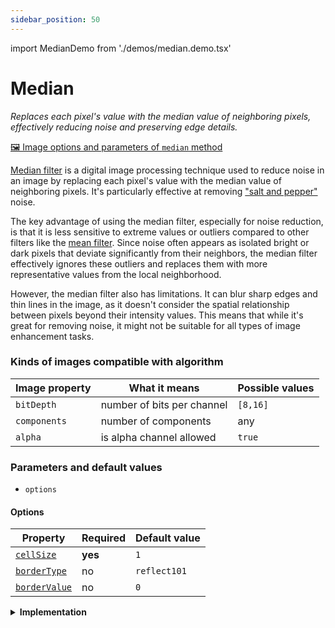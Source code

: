 ```yaml
---
sidebar_position: 50
---
```


import MedianDemo from './demos/median.demo.tsx'

# Median

_Replaces each pixel's value with the median value of neighboring pixels, effectively reducing noise and preserving edge details._

[🖼️ Image options and parameters of `median` method](https://api.image-js.org/classes/index.Image.html#medianFilter)

[Median filter](https://en.wikipedia.org/wiki/Median_filter 'wikipedia link on median filter') is a digital image processing technique used to reduce noise in an image by replacing each pixel's value with the median value of neighboring pixels. It's particularly effective at removing ["salt and pepper"](https://en.wikipedia.org/wiki/Salt-and-pepper_noise 'wikipedia link on salt and pepper effect') noise.

<MedianDemo />

The key advantage of using the median filter, especially for noise reduction, is that it is less sensitive to extreme values or outliers compared to other filters like the [mean filter](https://en.wikipedia.org/wiki/Geometric_mean_filter 'wikipedia link on mean filter'). Since noise often appears as isolated bright or dark pixels that deviate significantly from their neighbors, the median filter effectively ignores these outliers and replaces them with more representative values from the local neighborhood.

However, the median filter also has limitations. It can blur sharp edges and thin lines in the image, as it doesn't consider the spatial relationship between pixels beyond their intensity values. This means that while it's great for removing noise, it might not be suitable for all types of image enhancement tasks.

### Kinds of images compatible with algorithm

| Image property | What it means              | Possible values |
| -------------- | -------------------------- | --------------- |
| `bitDepth`     | number of bits per channel | `[8,16]`        |
| `components`   | number of components       | any             |
| `alpha`        | is alpha channel allowed   | `true`          |

### Parameters and default values

- `options`

#### Options

| Property                                                                                        | Required | Default value |
| ----------------------------------------------------------------------------------------------- | -------- | ------------- |
| [`cellSize`](https://api.image-js.org/interfaces/index.MedianFilterOptions.html#cellSize)       | **yes**  | `1`           |
| [`borderType`](https://api.image-js.org/interfaces/index.MedianFilterOptions.html#borderType)   | no       | `reflect101`  |
| [`borderValue`](https://api.image-js.org/interfaces/index.MedianFilterOptions.html#borderValue) | no       | `0`           |

<details>
<summary><b>Implementation</b></summary>

Here's how median filter is implemented in ImageJS:

_Window or Kernel Selection_: The first step is to choose a small window or [kernel](../../glossary.md#kernel 'glossary link to kernel'). This window will move over the entire image, pixel by pixel.

_Pixel Neighborhood_: As the window moves over the image, for each pixel location, the filter collects the pixel values within the window's neighborhood. The neighborhood consists of the pixels that are currently covered by the window/kernel.

_Median Calculation_: The collected pixel values within the neighborhood are then calculated with internal algorithm.

_Median Replacement_: After calculating the median value, the filter replaces the original pixel value with this median value. This process is repeated for every pixel in the image, as the window moves over the entire image.

</details>
